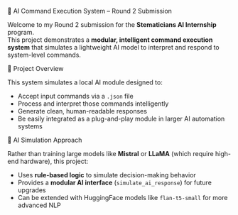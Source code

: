 🚀 AI Command Execution System – Round 2 Submission

Welcome to my Round 2 submission for the **Stematicians AI Internship** program.  
This project demonstrates a **modular, intelligent command execution system** that simulates a lightweight AI model to interpret and respond to system-level commands.

📌 Project Overview

This system simulates a local AI module designed to:
- Accept input commands via a `.json` file
- Process and interpret those commands intelligently
- Generate clean, human-readable responses
- Be easily integrated as a plug-and-play module in larger AI automation systems


🧠 AI Simulation Approach

Rather than training large models like **Mistral** or **LLaMA** (which require high-end hardware), this project:
- Uses **rule-based logic** to simulate decision-making behavior
- Provides a **modular AI interface** (`simulate_ai_response`) for future upgrades
- Can be extended with HuggingFace models like `flan-t5-small` for more advanced NLP



